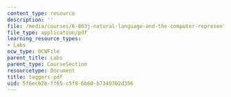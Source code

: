 ```yaml
---
content_type: resource
description: ''
file: /media/courses/6-863j-natural-language-and-the-computer-representation-of-knowledge-spring-2003/5f6ecb2bff65c5f86b60b73493b2d356_taggers.pdf
file_type: application/pdf
learning_resource_types:
- Labs
ocw_type: OCWFile
parent_title: Labs
parent_type: CourseSection
resourcetype: Document
title: taggers.pdf
uid: 5f6ecb2b-ff65-c5f8-6b60-b73493b2d356
---
```

